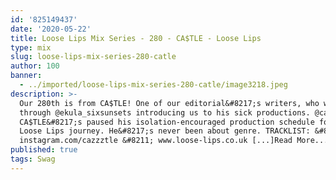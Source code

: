 ```yaml
---
id: '825149437'
date: '2020-05-22'
title: Loose Lips Mix Series - 280 - CA$TLE - Loose Lips
type: mix
slug: loose-lips-mix-series-280-catle
author: 100
banner:
  - ../imported/loose-lips-mix-series-280-catle/image3218.jpeg
description: >-
  Our 280th is from CA$TLE! One of our editorial&#8217;s writers, who we met
  through @ekula_sixsunsets introducing us to his sick productions. @cazzztle
  CA$TLE&#8217;s paused his isolation-encouraged production schedule for this
  Loose Lips journey. He&#8217;s never been about genre. TRACKLIST: &#8211; see
  instagram.com/cazzztle &#8211; www.loose-lips.co.uk [...]Read More...
published: true
tags: Swag
---
```

